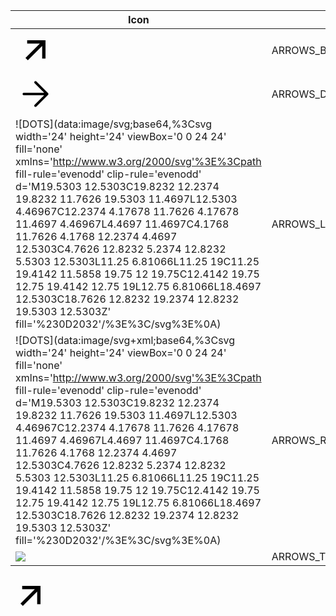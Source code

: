 | Icon | Name | Path |
|---|---|---|
|  ![уу](data:image/png;base64,iVBORw0KGgoAAAANSUhEUgAAAEAAAABACAYAAACqaXHeAAAACXBIWXMAAAsTAAALEwEAmpwYAAAA/0lEQVR4nO3ZMW7CQBRF0QstEitgQU8poEDZXlgIBanYElCBXKTMCJsZmP/9juTaetdjhGQwMzMzMzMzM5tuD9w/cC3pxN4B8Am4+xVgvr8BG+C74vUTLUBNAi5zDaAR49MF0MjxqQJ8Add/Rt6AQ+YAKjz5Yfyu8EdrOYfxZA2gJ8enDKAR49MF0MjxqQJowvg0ATRxfIoAemF8+AB6cXzoAKowPmwAVRofMoAqjg8XQJXHhwqgBuPDBFCj8SECqOH47gOo8fiuA+gN47sNsABOhfHbivfqMsBgDZwbjy99dxgewsetgN8Gxz6UFXCc6/g/XRxHMzMzMzMzM6PkAUymzr0tSH0gAAAAAElFTkSuQmCC) | ARROWS_BOTTOM | arrows/bottom.svg |
| ![](data:image/png;base64,iVBORw0KGgoAAAANSUhEUgAAAEAAAABACAYAAACqaXHeAAAACXBIWXMAAAsTAAALEwEAmpwYAAAA6ElEQVR4nO3aMQrCQBBG4Qd7B42Vel+NYmmpN9EDeAMhR7CzECK7WIgoVtGQeR9skyrzZ3aKISBJkiTpx8ZADSyBioAOQPs4Z2BKMJenAEKGsH4JIFwICdi9CaEB5gSRDAFDyOwEDKGwEzCEwk7AEAo7AUMo7AQMobAT+HMIE+AI3N68QB/Ouev12qoHRX47ecfYmboHBX47iy4DqB7LzD5fgbxtHvwQ3EddpSWLxy/f2vZ45xsH3sAlpz1O+9Zpj9O+cdoPXHLaE3Paf1quhPpF5hq5+OwUufhsBmyBDTAqTyRJkiTxI3dAxWmO7W8rHAAAAABJRU5ErkJggg==) | ARROWS_DIAGONALLY_TOP_RIGHT | arrows/diagonally_top_right.svg |
| ![DOTS](data:image/svg;base64,%3Csvg width='24' height='24' viewBox='0 0 24 24' fill='none' xmlns='http://www.w3.org/2000/svg'%3E%3Cpath fill-rule='evenodd' clip-rule='evenodd' d='M19.5303 12.5303C19.8232 12.2374 19.8232 11.7626 19.5303 11.4697L12.5303 4.46967C12.2374 4.17678 11.7626 4.17678 11.4697 4.46967L4.4697 11.4697C4.1768 11.7626 4.1768 12.2374 4.4697 12.5303C4.7626 12.8232 5.2374 12.8232 5.5303 12.5303L11.25 6.81066L11.25 19C11.25 19.4142 11.5858 19.75 12 19.75C12.4142 19.75 12.75 19.4142 12.75 19L12.75 6.81066L18.4697 12.5303C18.7626 12.8232 19.2374 12.8232 19.5303 12.5303Z' fill='%230D2032'/%3E%3C/svg%3E%0A) | ARROWS_LEFT | arrows/left.svg |
| ![DOTS](data:image/svg+xml;base64,%3Csvg width='24' height='24' viewBox='0 0 24 24' fill='none' xmlns='http://www.w3.org/2000/svg'%3E%3Cpath fill-rule='evenodd' clip-rule='evenodd' d='M19.5303 12.5303C19.8232 12.2374 19.8232 11.7626 19.5303 11.4697L12.5303 4.46967C12.2374 4.17678 11.7626 4.17678 11.4697 4.46967L4.4697 11.4697C4.1768 11.7626 4.1768 12.2374 4.4697 12.5303C4.7626 12.8232 5.2374 12.8232 5.5303 12.5303L11.25 6.81066L11.25 19C11.25 19.4142 11.5858 19.75 12 19.75C12.4142 19.75 12.75 19.4142 12.75 19L12.75 6.81066L18.4697 12.5303C18.7626 12.8232 19.2374 12.8232 19.5303 12.5303Z' fill='%230D2032'/%3E%3C/svg%3E%0A) | ARROWS_RIGHT | arrows/right.svg |
| <img src='data:image/svg+xml;utf8,<svg width="24" height="24" viewBox="0 0 24 24" fill="none" xmlns="http://www.w3.org/2000/svg"><path fill-rule="evenodd" clip-rule="evenodd" d="M19.5303 12.5303C19.8232 12.2374 19.8232 11.7626 19.5303 11.4697L12.5303 4.46967C12.2374 4.17678 11.7626 4.17678 11.4697 4.46967L4.4697 11.4697C4.1768 11.7626 4.1768 12.2374 4.4697 12.5303C4.7626 12.8232 5.2374 12.8232 5.5303 12.5303L11.25 6.81066L11.25 19C11.25 19.4142 11.5858 19.75 12 19.75C12.4142 19.75 12.75 19.4142 12.75 19L12.75 6.81066L18.4697 12.5303C18.7626 12.8232 19.2374 12.8232 19.5303 12.5303Z" fill="#0D2032"/></svg>'> | ARROWS_TOP | arrows/top.svg |


![уу](data:image/png;base64,iVBORw0KGgoAAAANSUhEUgAAAEAAAABACAYAAACqaXHeAAAACXBIWXMAAAsTAAALEwEAmpwYAAAA/0lEQVR4nO3ZMW7CQBRF0QstEitgQU8poEDZXlgIBanYElCBXKTMCJsZmP/9juTaetdjhGQwMzMzMzMzM5tuD9w/cC3pxN4B8Am4+xVgvr8BG+C74vUTLUBNAi5zDaAR49MF0MjxqQJ8Add/Rt6AQ+YAKjz5Yfyu8EdrOYfxZA2gJ8enDKAR49MF0MjxqQJowvg0ATRxfIoAemF8+AB6cXzoAKowPmwAVRofMoAqjg8XQJXHhwqgBuPDBFCj8SECqOH47gOo8fiuA+gN47sNsABOhfHbivfqMsBgDZwbjy99dxgewsetgN8Gxz6UFXCc6/g/XRxHMzMzMzMzM6PkAUymzr0tSH0gAAAAAElFTkSuQmCC)
